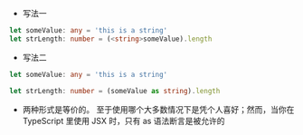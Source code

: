 - 写法一

```ts
let someValue: any = 'this is a string'
let strLength: number = (<string>someValue).length
```

- 写法二

```ts
let someValue: any = 'this is a string'

let strLength: number = (someValue as string).length
```

- 两种形式是等价的。 至于使用哪个大多数情况下是凭个人喜好；然而，当你在 TypeScript 里使用 JSX 时，只有 as 语法断言是被允许的
